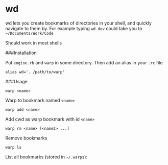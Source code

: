 wd
====

wd lets you create bookmarks of directories in your shell, and quickly navigate to them by. For example typing `wd dev` could take you to `~/Documents/Work/Code`

Should work in most shells

###Installation

Put `engine.rb` and `warp` in some directory. Then add an alias in your `.rc` file

    alias wd='. /path/to/warp'

###Usage

    warp <name>
    
Warp to bookmark named `<name>`

    warp add <name>
    
Add cwd as warp bookmark with id `<name>`

    warp rm <name> [<name2> ...]

Remove bookmarks

    warp ls
    
List all bookmarks (stored in `~/.warps`):
